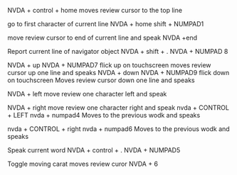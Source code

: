 NVDA + control + home
moves review cursor to the top line

go to first character of current line
NVDA + home
shift + NUMPAD1

move review cursor to end of current line and speak
NVDA +end

Report current line of navigator object
NVDA + shift + .
NVDA + NUMPAD 8

NVDA + up
NVDA + NUMPAD7
flick up on touchscreen
moves review cursor up one line and speaks
NVDA + down
NVDA + NUMPAD9
flick down on touchscreen
Moves review cursor down one line and speaks

NVDA + left
move review one character left and speak

NVDA + right
move review one character right and speak
nvda + CONTROL + LEFT
nvda + numpad4
Moves to the previous wodk and speaks

nvda + CONTROL + right
nvda + numpad6
Moves to the previous wodk and speaks



Speak current word
NVDA + control + .
NVDA + NUMPAD5


Toggle moving carat moves review curor
NVDA + 6